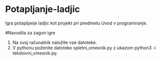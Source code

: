 # Potapljanje-ladjic
Igra potapljanje ladjic kot projekt pri predmetu Uvod v programiranje.

#Navodila za zagon igre
1. Na svoj računalnik naložite vse datoteke.
2. V pythonu poženite datoteko spletni_vmesnik.py z ukazom python3 -i tekstovni_vmesnik.py.
